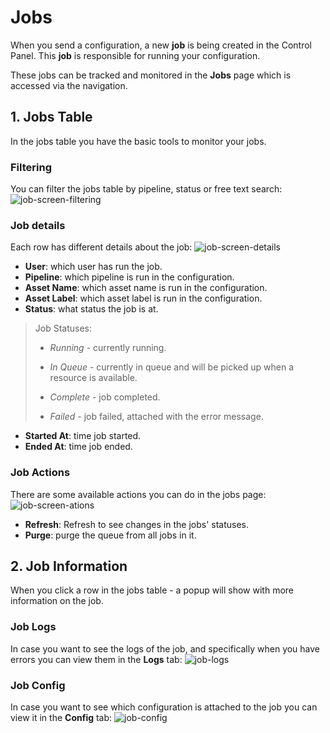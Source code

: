# Jobs

When you send a configuration, a new **job** is being created in the Control Panel. This **job** is responsible for running your configuration.

These jobs can be tracked and monitored in the **Jobs** page which is accessed via the navigation.

## 1. Jobs Table

In the jobs table you have the basic tools to monitor your jobs.

### Filtering
You can filter the jobs table by pipeline, status or free text search:
![job-screen-filtering](/integrations/control-panel/imgs/jobs-screen-filtering.png)

### Job details
Each row has different details about the job:
![job-screen-details](/integrations/control-panel/imgs/jobs-screen-details.png)

- **User**: which user has run the job.
- **Pipeline**: which pipeline is run in the configuration.
- **Asset Name**: which asset name is run in the configuration.
- **Asset Label**: which asset label is run in the configuration.
- **Status**: what status the job is at.
> Job Statuses:
>
> * _Running_ - currently running.
>
> * _In Queue_ - currently in queue and will be picked up when a resource is available.
>
> * _Complete_ - job completed.
>
> * _Failed_ - job failed, attached with the error message.
- **Started At**: time job started.
- **Ended At**: time job ended.

### Job Actions
There are some available actions you can do in the jobs page:
![job-screen-ations](/integrations/control-panel/imgs/jobs-screen-actions.png)

- **Refresh**: Refresh to see changes in the jobs' statuses.
- **Purge**: purge the queue from all jobs in it.

## 2. Job Information

When you click a row in the jobs table - a popup will show with more information on the job.

### Job Logs
In case you want to see the logs of the job, and specifically when you have errors you can view them in the **Logs** tab:
![job-logs](/integrations/control-panel/imgs/job-logs.png)

### Job Config
In case you want to see which configuration is attached to the job you can view it in the **Config** tab:
![job-config](/integrations/control-panel/imgs/job-config.png)